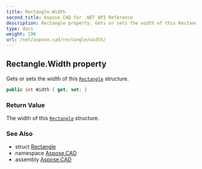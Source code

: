 ```yaml
---
title: Rectangle.Width
second_title: Aspose.CAD for .NET API Reference
description: Rectangle property. Gets or sets the width of this Rectangle structure
type: docs
weight: 190
url: /net/aspose.cad/rectangle/width/
---
```

## Rectangle.Width property

Gets or sets the width of this [`Rectangle`](../) structure.

```csharp
public int Width { get; set; }
```

### Return Value

The width of this [`Rectangle`](../) structure.

### See Also

* struct [Rectangle](../)
* namespace [Aspose.CAD](../../../aspose.cad/)
* assembly [Aspose.CAD](../../../)


